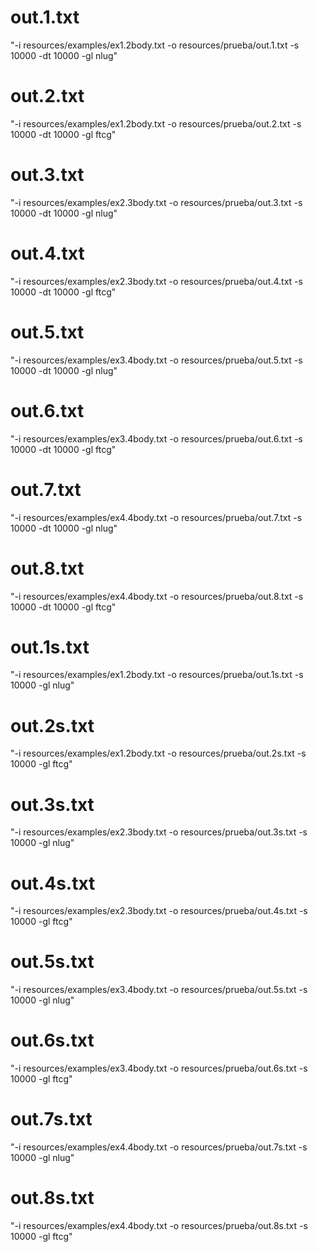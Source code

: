 # out.1.txt

  "-i resources/examples/ex1.2body.txt -o resources/prueba/out.1.txt -s 10000 -dt 10000 -gl nlug"


# out.2.txt

  "-i resources/examples/ex1.2body.txt -o resources/prueba/out.2.txt -s 10000 -dt 10000 -gl ftcg"
 
 
# out.3.txt

  "-i resources/examples/ex2.3body.txt -o resources/prueba/out.3.txt -s 10000 -dt 10000 -gl nlug"


# out.4.txt

  "-i resources/examples/ex2.3body.txt -o resources/prueba/out.4.txt -s 10000 -dt 10000 -gl ftcg"
 
 
# out.5.txt

  "-i resources/examples/ex3.4body.txt -o resources/prueba/out.5.txt -s 10000 -dt 10000 -gl nlug"


# out.6.txt

  "-i resources/examples/ex3.4body.txt -o resources/prueba/out.6.txt -s 10000 -dt 10000 -gl ftcg"
 
 
# out.7.txt

  "-i resources/examples/ex4.4body.txt -o resources/prueba/out.7.txt -s 10000 -dt 10000 -gl nlug"


# out.8.txt

  "-i resources/examples/ex4.4body.txt -o resources/prueba/out.8.txt -s 10000 -dt 10000 -gl ftcg"

  
# out.1s.txt

  "-i resources/examples/ex1.2body.txt -o resources/prueba/out.1s.txt -s 10000 -gl nlug"
# out.2s.txt

  "-i resources/examples/ex1.2body.txt -o resources/prueba/out.2s.txt -s 10000 -gl ftcg"
 
 
# out.3s.txt

  "-i resources/examples/ex2.3body.txt -o resources/prueba/out.3s.txt -s 10000 -gl nlug"


# out.4s.txt

  "-i resources/examples/ex2.3body.txt -o resources/prueba/out.4s.txt -s 10000 -gl ftcg"
 
 
# out.5s.txt

  "-i resources/examples/ex3.4body.txt -o resources/prueba/out.5s.txt -s 10000 -gl nlug"


# out.6s.txt

  "-i resources/examples/ex3.4body.txt -o resources/prueba/out.6s.txt -s 10000 -gl ftcg"
 
 
# out.7s.txt

  "-i resources/examples/ex4.4body.txt -o resources/prueba/out.7s.txt -s 10000 -gl nlug"


# out.8s.txt

  "-i resources/examples/ex4.4body.txt -o resources/prueba/out.8s.txt -s 10000 -gl ftcg"
  
  